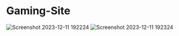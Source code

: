 # Gaming-Site
![Screenshot 2023-12-11 192224](https://github.com/aghodke24/Gaming-Site/assets/93040950/093d0c8e-6a3f-44e5-b018-41f30141526f)
![Screenshot 2023-12-11 192324](https://github.com/aghodke24/Gaming-Site/assets/93040950/e2536568-8852-4ab3-9568-5a5f51d0c204)

